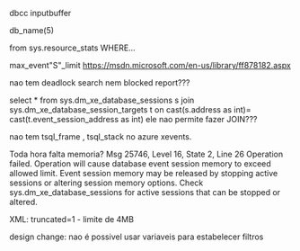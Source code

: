 dbcc inputbuffer

db_name(5)

from sys.resource_stats WHERE...



max_event"S"_limit
https://msdn.microsoft.com/en-us/library/ff878182.aspx 

nao tem deadlock search nem blocked report???

select * from sys.dm_xe_database_sessions s join sys.dm_xe_database_session_targets t on cast(s.address as int)= cast(t.event_session_address as int)
ele nao permite fazer JOIN???

nao tem tsql_frame , tsql_stack no azure xevents.

Toda hora falta memoria?
Msg 25746, Level 16, State 2, Line 26
Operation failed. Operation will cause database event session memory to exceed allowed limit. Event session memory may be released by stopping active sessions or altering session memory options. Check sys.dm_xe_database_sessions for active sessions that can be stopped or altered.

XML: truncated=1 - limite de 4MB

design change: nao é possivel usar variaveis para estabelecer filtros